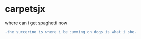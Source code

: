 # carpetsjx

where can i get spaghetti now
```diff
-the succerino is where i be cumming on dogs is what i sbe-
```
